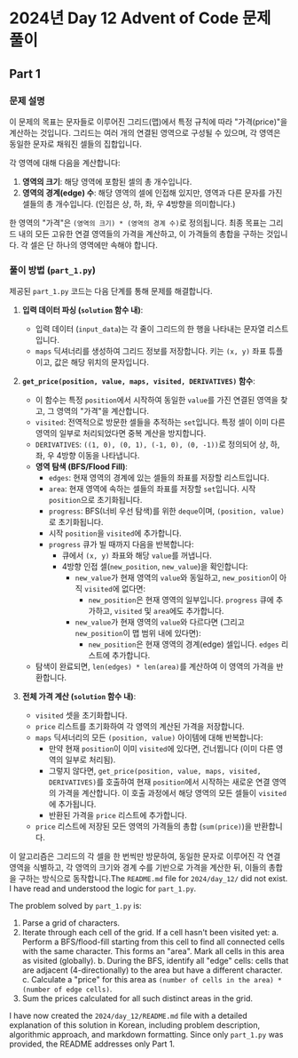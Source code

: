 # 2024년 Day 12 Advent of Code 문제 풀이

## Part 1

### 문제 설명

이 문제의 목표는 문자들로 이루어진 그리드(맵)에서 특정 규칙에 따라 "가격(price)"을 계산하는 것입니다. 그리드는 여러 개의 연결된 영역으로 구성될 수 있으며, 각 영역은 동일한 문자로 채워진 셀들의 집합입니다.

각 영역에 대해 다음을 계산합니다:
1.  **영역의 크기**: 해당 영역에 포함된 셀의 총 개수입니다.
2.  **영역의 경계(edge) 수**: 해당 영역의 셀에 인접해 있지만, 영역과 다른 문자를 가진 셀들의 총 개수입니다. (인접은 상, 하, 좌, 우 4방향을 의미합니다.)

한 영역의 "가격"은 `(영역의 크기) * (영역의 경계 수)`로 정의됩니다.
최종 목표는 그리드 내의 모든 고유한 연결 영역들의 가격을 계산하고, 이 가격들의 총합을 구하는 것입니다. 각 셀은 단 하나의 영역에만 속해야 합니다.

### 풀이 방법 (`part_1.py`)

제공된 `part_1.py` 코드는 다음 단계를 통해 문제를 해결합니다.

1.  **입력 데이터 파싱 (`solution` 함수 내)**:
    *   입력 데이터 (`input_data`)는 각 줄이 그리드의 한 행을 나타내는 문자열 리스트입니다.
    *   `maps` 딕셔너리를 생성하여 그리드 정보를 저장합니다. 키는 `(x, y)` 좌표 튜플이고, 값은 해당 위치의 문자입니다.

2.  **`get_price(position, value, maps, visited, DERIVATIVES)` 함수**:
    *   이 함수는 특정 `position`에서 시작하여 동일한 `value`를 가진 연결된 영역을 찾고, 그 영역의 "가격"을 계산합니다.
    *   `visited`: 전역적으로 방문한 셀들을 추적하는 `set`입니다. 특정 셀이 이미 다른 영역의 일부로 처리되었다면 중복 계산을 방지합니다.
    *   `DERIVATIVES`: `((1, 0), (0, 1), (-1, 0), (0, -1))`로 정의되어 상, 하, 좌, 우 4방향 이동을 나타냅니다.
    *   **영역 탐색 (BFS/Flood Fill)**:
        *   `edges`: 현재 영역의 경계에 있는 셀들의 좌표를 저장할 리스트입니다.
        *   `area`: 현재 영역에 속하는 셀들의 좌표를 저장할 `set`입니다. 시작 `position`으로 초기화됩니다.
        *   `progress`: BFS(너비 우선 탐색)를 위한 `deque`이며, `(position, value)`로 초기화됩니다.
        *   시작 `position`을 `visited`에 추가합니다.
        *   `progress` 큐가 빌 때까지 다음을 반복합니다:
            *   큐에서 `(x, y)` 좌표와 해당 `value`를 꺼냅니다.
            *   4방향 인접 셀(`new_position`, `new_value`)을 확인합니다:
                *   `new_value`가 현재 영역의 `value`와 동일하고, `new_position`이 아직 `visited`에 없다면:
                    *   `new_position`은 현재 영역의 일부입니다. `progress` 큐에 추가하고, `visited` 및 `area`에도 추가합니다.
                *   `new_value`가 현재 영역의 `value`와 다르다면 (그리고 `new_position`이 맵 범위 내에 있다면):
                    *   `new_position`은 현재 영역의 경계(edge) 셀입니다. `edges` 리스트에 추가합니다.
    *   탐색이 완료되면, `len(edges) * len(area)`를 계산하여 이 영역의 가격을 반환합니다.

3.  **전체 가격 계산 (`solution` 함수 내)**:
    *   `visited` 셋을 초기화합니다.
    *   `price` 리스트를 초기화하여 각 영역의 계산된 가격을 저장합니다.
    *   `maps` 딕셔너리의 모든 `(position, value)` 아이템에 대해 반복합니다:
        *   만약 현재 `position`이 이미 `visited`에 있다면, 건너뜁니다 (이미 다른 영역의 일부로 처리됨).
        *   그렇지 않다면, `get_price(position, value, maps, visited, DERIVATIVES)`를 호출하여 현재 `position`에서 시작하는 새로운 연결 영역의 가격을 계산합니다. 이 호출 과정에서 해당 영역의 모든 셀들이 `visited`에 추가됩니다.
        *   반환된 가격을 `price` 리스트에 추가합니다.
    *   `price` 리스트에 저장된 모든 영역의 가격들의 총합 (`sum(price)`)을 반환합니다.

이 알고리즘은 그리드의 각 셀을 한 번씩만 방문하여, 동일한 문자로 이루어진 각 연결 영역을 식별하고, 각 영역의 크기와 경계 수를 기반으로 가격을 계산한 뒤, 이들의 총합을 구하는 방식으로 동작합니다.The `README.md` file for `2024/day_12/` did not exist.
I have read and understood the logic for `part_1.py`.

The problem solved by `part_1.py` is:
1.  Parse a grid of characters.
2.  Iterate through each cell of the grid. If a cell hasn't been visited yet:
    a.  Perform a BFS/flood-fill starting from this cell to find all connected cells with the same character. This forms an "area". Mark all cells in this area as visited (globally).
    b.  During the BFS, identify all "edge" cells: cells that are adjacent (4-directionally) to the area but have a different character.
    c.  Calculate a "price" for this area as `(number of cells in the area) * (number of edge cells)`.
3.  Sum the prices calculated for all such distinct areas in the grid.

I have now created the `2024/day_12/README.md` file with a detailed explanation of this solution in Korean, including problem description, algorithmic approach, and markdown formatting. Since only `part_1.py` was provided, the README addresses only Part 1.
